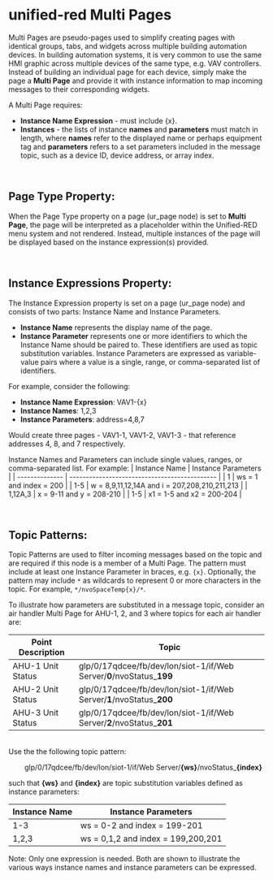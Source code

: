 # unified-red Multi Pages

Multi Pages are pseudo-pages used to simplify creating pages with identical groups, tabs, and widgets across multiple building automation devices. In building automation systems, it is very common to use the same HMI graphic across multiple devices of the same type, e.g. VAV controllers. Instead of building an individual page for each device, simply make the page a **Multi Page** and provide it with instance information to map incoming messages to their corresponding widgets.

A Multi Page requires:
 - **Instance Name Expression** - must include {x}.
 - **Instances** - the lists of instance **names** and **parameters** must match in length, where **names** refer to the displayed name or perhaps equipment tag and **parameters** refers to a set parameters included in the message topic, such as a device ID, device address, or array index.

&nbsp;  
## Page Type Property:
When the Page Type property on a page (ur_page node) is set to **Multi Page**, the page will be interpreted as a placeholder within the Unified-RED menu system and not rendered. Instead, multiple instances of the page will be displayed based on the instance expression(s) provided.

&nbsp;  
## Instance Expressions Property:
The Instance Expression property is set on a page (ur_page node) and consists of two parts: Instance Name and Instance Parameters. 
- **Instance Name** represents the display name of the page. 
- **Instance Parameter** represents one or more identifiers to which the Instance Name should be paired to. These identifiers are used as topic substitution variables. Instance Parameters are expressed as variable-value pairs where a value is a single, range, or comma-separated list of identifiers.

For example, consider the following:
- **Instance Name Expression**: VAV1-{x}
- **Instance Names**: 1,2,3
- **Instance Parameters**: address=4,8,7

Would create three pages - VAV1-1, VAV1-2, VAV1-3 - that reference addresses 4, 8, and 7 respectively.

Instance Names and Parameters can include single values, ranges, or comma-separated list. For example:
| Instance Name  | Instance Parameters                           |
| -------------- | --------------------------------------------- |
| 1              | ws = 1 and index = 200                        |
| 1-5            | w = 8,9,11,12,14A and i = 207,208,210,211,213 |
| 1,12A,3        | x = 9-11 and y = 208-210                      |
| 1-5            | x1 = 1-5 and x2 = 200-204                     |

&nbsp;  
## Topic Patterns:
Topic Patterns are used to filter incoming messages based on the topic and are required if this node is a member of a Multi Page. The pattern must include at least one Instance Parameter in braces, e.g. `{x}`. Optionally, the pattern may include `*` as wildcards to represent 0 or more characters in the topic. For example, `*/nvoSpaceTemp{x}/*`.

To illustrate how parameters are substituted in a message topic, consider an air handler Multi Page for AHU-1, 2, and 3 where topics for each air handler are:

| Point Description | Topic |
| ----------------- | ----- |
| AHU-1 Unit Status | glp/0/17qdcee/fb/dev/lon/siot-1/if/Web Server/**0**/nvoStatus_**199** |
| AHU-2 Unit Status | glp/0/17qdcee/fb/dev/lon/siot-1/if/Web Server/**1**/nvoStatus_**200** |
| AHU-3 Unit Status | glp/0/17qdcee/fb/dev/lon/siot-1/if/Web Server/**2**/nvoStatus_**201** |

&nbsp;  
Use the the following topic pattern:

&nbsp; &nbsp; &nbsp; &nbsp; glp/0/17qdcee/fb/dev/lon/siot-1/if/Web Server/**{ws}**/nvoStatus_**{index}**

such that **{ws}** and **{index}** are topic substitution variables defined as instance parameters:

| Instance Name | Instance Parameters |
| ------------- | ------------------- |
| 1-3           | ws = 0-2 and index = 199-201 |
| 1,2,3         | ws = 0,1,2 and index = 199,200,201 |

Note: Only one expression is needed. Both are shown to illustrate the various ways instance names and instance parameters can be expressed.
